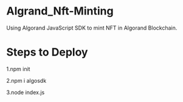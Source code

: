 # Algrand_Nft-Minting
Using Algorand JavaScript SDK to mint NFT in Algorand Blockchain.

# Steps to Deploy
1.npm init

2.npm i algosdk

3.node index.js
